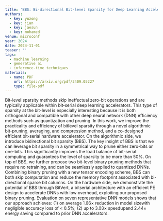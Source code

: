 ```yaml
---
title: 'BBS: Bi-directional Bit-level Sparsity for Deep Learning Acceleration'
authors:
  - key: yuzong
  - key: jian
  - key: jaesun
  - key: mohamed
venue: microconf
year: 2024
date: 2024-11-01
teaser: ''
tags:
  - machine learning
  - generative ai
  - inference-time techniques
materials:
  - name: PDF
    url: https://arxiv.org/pdf/2409.05227
    type: file-pdf
---
```

Bit-level sparsity methods skip ineffectual zero-bit operations and are typically applicable within bit-serial deep learning accelerators. This type of sparsity at the bit-level is especially interesting because it is both orthogonal and compatible with other deep neural network (DNN) efficiency methods such as quantization and pruning. In this work, we improve the practicality and efficiency of bitlevel sparsity through a novel algorithmic bit-pruning, averaging, and compression method, and a co-designed efficient bit-serial hardware accelerator. On the algorithmic side, we introduce bidirectional bit sparsity (BBS). The key insight of BBS is that we can leverage bit sparsity in a symmetrical way to prune either zero-bits or one-bits. This significantly improves the load balance of bit-serial computing and guarantees the level of sparsity to be more than 50%. On top of BBS, we further propose two bit-level binary pruning methods that require no retraining, and can be seamlessly applied to quantized DNNs. Combining binary pruning with a new tensor encoding scheme, BBS can both skip computation and reduce the memory footprint associated with bi-directional sparse bit columns. On the hardware side, we demonstrate the potential of BBS through BitVert, a bitserial architecture with an efficient PE design to accelerate DNNs with low overhead, exploiting our proposed binary pruning. Evaluation on seven representative DNN models shows that our approach achieves: (1) on average 1.66$\times$ reduction in model sizewith negligible accuracy loss of < 0.5%; (2) up to 3.03$\times$ speedupand 2.44$\times$ energy saving compared to prior DNN accelerators.
